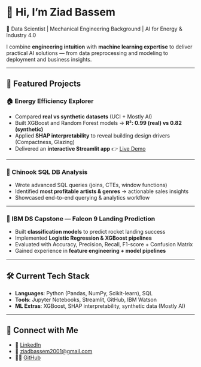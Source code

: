 # 👋 Hi, I’m Ziad Bassem
🎯 Data Scientist | Mechanical Engineering Background | AI for Energy & Industry 4.0  

I combine **engineering intuition** with **machine learning expertise** to deliver practical AI solutions — from data preprocessing and modeling to deployment and business insights.  

---

## 🚀 Featured Projects

### 🏠 Energy Efficiency Explorer  
- Compared **real vs synthetic datasets** (UCI + Mostly AI)  
- Built XGBoost and Random Forest models → **R²: 0.99 (real) vs 0.82 (synthetic)**  
- Applied **SHAP interpretability** to reveal building design drivers (Compactness, Glazing)  
- Delivered an **interactive Streamlit app** 👉 [Live Demo](https://ziadenergyproject.streamlit.app/)  

---

### 🎵 Chinook SQL DB Analysis  
- Wrote advanced SQL queries (joins, CTEs, window functions)  
- Identified **most profitable artists & genres** → actionable sales insights  
- Showcased end-to-end querying & analytics workflow  

---

### 🚀 IBM DS Capstone — Falcon 9 Landing Prediction  
- Built **classification models** to predict rocket landing success  
- Implemented **Logistic Regression & XGBoost pipelines**  
- Evaluated with Accuracy, Precision, Recall, F1-score + Confusion Matrix  
- Gained experience in **feature engineering + model pipelines**  

---

## 🛠️ Current Tech Stack
- **Languages**: Python (Pandas, NumPy, Scikit-learn), SQL  
- **Tools**: Jupyter Notebooks, Streamlit, GitHub, IBM Watson  
- **ML Extras**: XGBoost, SHAP interpretability, synthetic data (Mostly AI)  

---

## 📌 Connect with Me
- 💼 [LinkedIn](https://www.linkedin.com/in/ziad-bassem-9535b2265)  
- 📧 ziadbassem2001@gmail.com  
- 🧑‍💻 [GitHub](https://github.com/ZiadBassem)  
